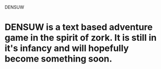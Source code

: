 DENSUW

DENSUW is a text based adventure game in the spirit of zork.
It is still in it's infancy and will hopefully become something soon.
======
